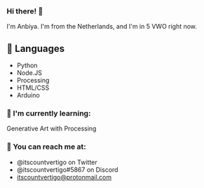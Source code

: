 ### Hi there! 👋

<!-- **itscountvertigo/itscountvertigo** is a ✨ _special_ ✨ repository because its `README.md` (this file) appears on your GitHub profile. -->

I'm Anbiya. I'm from the Netherlands, and I'm in 5 VWO right now.

## 💬 Languages
- Python
- Node.JS
- Processing
- HTML/CSS
- Arduino

### 🌱 I'm currently learning:
Generative Art with Processing

### 📮 You can reach me at:
- @itscountvertigo on Twitter
- @itscountvertigo#5867 on Discord
- itscountvertigo@protonmail.com
